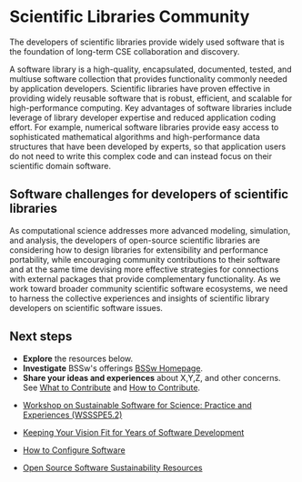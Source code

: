 # Scientific Libraries Community

The developers of scientific libraries provide widely used software that is the foundation of long-term CSE collaboration and discovery.

A software library is a high-quality, encapsulated, documented, tested, and multiuse software collection that provides functionality commonly needed by application developers. Scientific libraries have proven effective in providing widely reusable software that is robust, efficient, and scalable for high-performance computing.  Key advantages of software libraries include leverage of library developer expertise and reduced application coding effort. For example, numerical software libraries provide easy access to sophisticated mathematical algorithms and high-performance data structures that have been developed by experts, so that application users do not need to write this complex code and can instead focus on their scientific domain software.

## Software challenges for developers of scientific libraries
As computational science addresses more advanced modeling, simulation, and analysis, the developers of open-source scientific libraries are considering how to design libraries for extensibility and performance portability, while encouraging community contributions to their software and at the same time devising more effective strategies for connections with external packages that provide complementary functionality.  As we work toward broader community scientific software ecosystems, we need to harness the collective experiences and insights of scientific library developers on scientific software issues.

## Next steps
- **Explore** the resources below.
- **Investigate**  BSSw's offerings [BSSw Homepage](../Homepage.md).
- **Share your ideas and experiences** about X,Y,Z, and other concerns. See [What to Contribute](../WhatToContribute.md) and [How to Contribute](../HowToContribute.md).

<!--
Featured resources for the Scientific libraries community.
Edit this list to change resources that appear on the front-end site.
-->

* [Workshop on Sustainable Software for Science: Practice and Experiences (WSSSPE5.2)](../../Events/WSSSPE5.2.md)

* [Keeping Your Vision Fit for Years of Software Development](../../Articles/VisionFitnessForSoftwareProductivity.md)

* [How to Configure Software](../../CuratedContent/HowToConfigureSw.md)

* [Open Source Software Sustainability Resources](../../CuratedContent/OSSSustainabilityResources.md)

<!---
Publish: yes
--->
